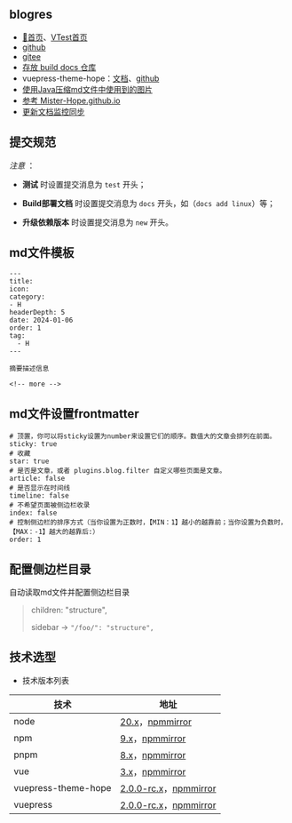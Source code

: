 ## blogres

- [🚀首页](https://blogres.github.io/)、[VTest首页](https://blogres.github.io/vtest/)
- [github](https://github.com/blogres/blogres)
- [gitee](https://gitee.com/blogres/blogres)
- [存放 build docs 仓库](https://github.com/blogres/blogres.github.io)
- vuepress-theme-hope：[文档](https://theme-hope.vuejs.press/zh/)、[github](https://github.com/vuepress-theme-hope/vuepress-theme-hope)
- [使用Java压缩md文件中使用到的图片](https://gitee.com/cps007/markdown-img)
- [参考 Mister-Hope.github.io](https://github.com/Mister-Hope/Mister-Hope.github.io)
- [更新文档监控同步](https://gitee.com/blogres/blogres/mirrors#/)

<!-- #region recent-home -->


## 提交规范

*注意* ：

- **测试** 时设置提交消息为 `test` 开头；

- **Build部署文档** 时设置提交消息为 `docs` 开头，如（`docs add linux`）等；

- **升级依赖版本** 时设置提交消息为 `new` 开头。


## md文件模板

```
---
title: 
icon: 
category: 
- H
headerDepth: 5
date: 2024-01-06
order: 1
tag:
  - H
---

摘要描述信息

<!-- more -->

```

## md文件设置frontmatter

```text
# 顶置，你可以将sticky设置为number来设置它们的顺序。数值大的文章会排列在前面。
sticky: true
# 收藏
star: true
# 是否是文章，或者 plugins.blog.filter 自定义哪些页面是文章。
article: false
# 是否显示在时间线
timeline: false
# 不希望页面被侧边栏收录
index: false
# 控制侧边栏的排序方式（当你设置为正数时，【MIN：1】越小的越靠前；当你设置为负数时，【MAX：-1】越大的越靠后:）
order: 1
```

## 配置侧边栏目录

自动读取md文件并配置侧边栏目录

> children: "structure",
> 
> sidebar -> `"/foo/": "structure",`


## 技术选型

- 技术版本列表

| 技术                  | 地址                                                                                   |
|---------------------|--------------------------------------------------------------------------------------|
| node                | <a href="https://www.npmjs.com/package/node" target="_blank">20.x</a>，<a href="https://npmmirror.com/package/node/versions?tags=all" target="_blank">npmmirror</a> |
| npm                 | <a href="https://www.npmjs.com/package/npm" target="_blank">9.x</a>，<a href="https://npmmirror.com/package/npm/versions?tags=all" target="_blank">npmmirror</a> |
| pnpm                | <a href="https://www.npmjs.com/package/pnpm" target="_blank">8.x</a>，<a href="https://npmmirror.com/package/pnpm/versions?tags=all" target="_blank">npmmirror</a> |
| vue                 | <a href="https://www.npmjs.com/package/vue" target="_blank">3.x</a>，<a href="https://npmmirror.com/package/vue/versions?tags=all" target="_blank">npmmirror</a> |
| vuepress-theme-hope | <a href="https://www.npmjs.com/package/vuepress-theme-hope" target="_blank">2.0.0-rc.x</a>，<a href="https://npmmirror.com/package/vuepress-theme-hope/versions?tags=all" target="_blank">npmmirror</a> |
| vuepress            | <a href="https://www.npmjs.com/package/vuepress" target="_blank">2.0.0-rc.x</a>，<a href="https://npmmirror.com/package/vuepress/versions?tags=all" target="_blank">npmmirror</a> |

<!-- #endregion recent-home -->
